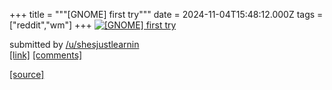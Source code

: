 +++
title = """[GNOME] first try"""
date = 2024-11-04T15:48:12.000Z
tags = ["reddit","wm"]
+++
[![[GNOME] first try](https://preview.redd.it/0vp0dp7lowyd1.png?width=640&crop=smart&auto=webp&s=c2348ff09bac6c37b3ddb099deb4ff1a2db7e074 "[GNOME] first try")](https://www.reddit.com/r/unixporn/comments/1gjheuv/gnome_first_try/)

submitted by [/u/shesjustlearnin](https://www.reddit.com/user/shesjustlearnin)  
[\[link\]](https://i.redd.it/0vp0dp7lowyd1.png) [\[comments\]](https://www.reddit.com/r/unixporn/comments/1gjheuv/gnome_first_try/)

[[source]](https://www.reddit.com/r/unixporn/comments/1gjheuv/gnome_first_try/)

